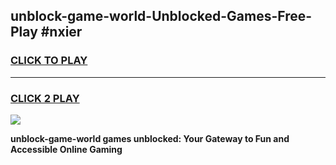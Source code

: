 
## unblock-game-world-Unblocked-Games-Free-Play #nxier
<h3>
<a href="https://us.freeplayer.one?title=unblock-game-world&ref=9M">CLICK TO PLAY</a></h3>
<hr>

<h3>
<a href="https://us.freeplayer.one?title=unblock-game-world&ref=9M">CLICK 2 PLAY</a>
  
</h3>

<a href="https://us.freeplayer.one?title=unblock-game-world&ref=9M"><img src="https://clearcache.store/games.png"></a>


**unblock-game-world games unblocked: Your Gateway to Fun and Accessible Online Gaming**
